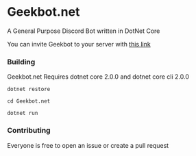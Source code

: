# Geekbot.net

A General Purpose Discord Bot written in DotNet Core

You can invite Geekbot to your server with [this link](https://discordapp.com/oauth2/authorize?client_id=171249478546882561&scope=bot&permissions=1416834054)

### Building

Geekbot.net Requires dotnet core 2.0.0 and dotnet core cli 2.0.0

`dotnet restore`

`cd Geekbot.net`

`dotnet run`

### Contributing

Everyone is free to open an issue or create a pull request
